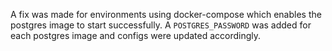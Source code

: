 A fix was made for environments using docker-compose which enables the postgres
image to start successfully. A `POSTGRES_PASSWORD` was added for each postgres
image and configs were updated accordingly.
